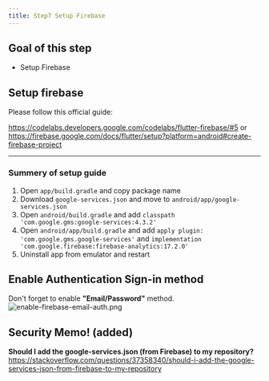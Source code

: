```yaml
---
title: Step7 Setup Firebase
---
```


## Goal of this step
- Setup Firebase


## Setup firebase
Please follow this official guide:

https://codelabs.developers.google.com/codelabs/flutter-firebase/#5
or
https://firebase.google.com/docs/flutter/setup?platform=android#create-firebase-project

--- 

### Summery of setup guide

1. Open `app/build.gradle` and copy package name
2. Download `google-services.json` and move to `android/app/google-services.json`
3. Open `android/build.gradle` and add `classpath 'com.google.gms:google-services:4.3.2'`
4. Open `android/app/build.gradle` and add `apply plugin: 'com.google.gms.google-services'` and `implementation 'com.google.firebase:firebase-analytics:17.2.0'`
5. Uninstall app from emulator and restart

## Enable Authentication Sign-in method
 
Don't forget to enable **"Email/Password"** method.
![enable-firebase-email-auth.png](https://storage.googleapis.com/coderhackers-assets/flutter_firebase_firestore_crud2a/enable-firebase-email-auth.png)



## Security Memo! (added)
**Should I add the google-services.json (from Firebase) to my repository?**
https://stackoverflow.com/questions/37358340/should-i-add-the-google-services-json-from-firebase-to-my-repository